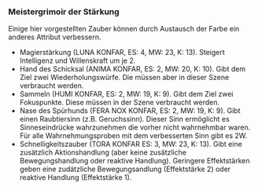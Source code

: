 ### Meistergrimoir der Stärkung

Einige hier vorgestellten Zauber können durch Austausch der Farbe ein anderes Attribut verbessern.

* Magierstärkung (LUNA KONFAR, ES: 4, MW: 23, K: 13). Steigert Intelligenz und Willenskraft um je 2.
* Hand des Schicksal (ANIMA KONFAR, ES: 2, MW: 20, K: 10). Gibt dem Ziel zwei Wiederholungswürfe. Die müssen aber in dieser
Szene verbraucht werden.
* Sammeln (HUMI KONFAR, ES: 2, MW: 19, K: 9). Gibt dem Ziel zwei Fokuspunkte. Diese müssen in der Szene verbraucht werden.
* Nase des Spürhunds (FERA NOX KONFAR, ES: 2, MW: 19, K: 9). Gibt einen Raubtiersinn (z.B. Geruchssinn). Dieser Sinn
ermöglicht es Sinneseindrücke wahrzunehmen die vorher nicht wahrnehmbar waren. Für alle Wahrnehmungsproben mit dem
verbesserten Sinn gibt es 2W.
* Schnelligkeitszauber (TORA KONFAR ES: 3, MW: 23, K: 13). Gibt eine zusätzlich Aktionshandlung (aber keine
zusätzliche Bewegungshandlung oder reaktive Handlung). Geringere Effektstärken geben eine zudätzliche Bewegungsandlung
(Effektstärke 2) oder reaktive Handlung (Effektstärke 1).
